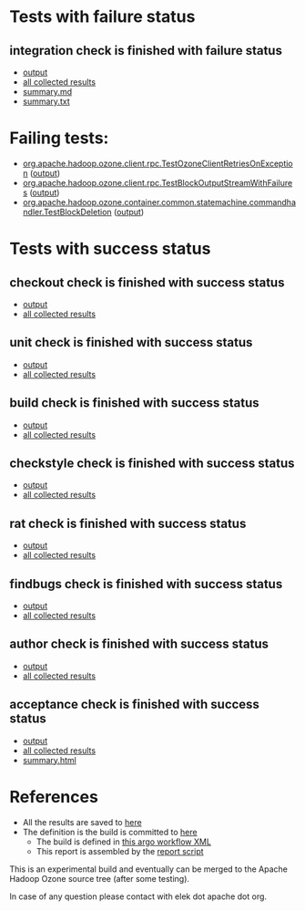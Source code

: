 # Tests with failure status

## integration check is finished with failure status

   * [output](https://raw.githubusercontent.com/elek/ozone-ci/master/pr/pr-hdds-1571-zhvv9/integration/output.log)
   * [all collected results](https://github.com/elek/ozone-ci/tree/master/pr/pr-hdds-1571-zhvv9/integration)
   * [summary.md](https://github.com/elek/ozone-ci/tree/master/pr/pr-hdds-1571-zhvv9/integration/summary.md)
   * [summary.txt](https://github.com/elek/ozone-ci/tree/master/pr/pr-hdds-1571-zhvv9/integration/summary.txt)

# Failing tests: 

 * [org.apache.hadoop.ozone.client.rpc.TestOzoneClientRetriesOnException](hadoop-ozone/integration-test/org.apache.hadoop.ozone.client.rpc.TestOzoneClientRetriesOnException.txt) ([output](hadoop-ozone/integration-test/org.apache.hadoop.ozone.client.rpc.TestOzoneClientRetriesOnException-output.txt/))
 * [org.apache.hadoop.ozone.client.rpc.TestBlockOutputStreamWithFailures](hadoop-ozone/integration-test/org.apache.hadoop.ozone.client.rpc.TestBlockOutputStreamWithFailures.txt) ([output](hadoop-ozone/integration-test/org.apache.hadoop.ozone.client.rpc.TestBlockOutputStreamWithFailures-output.txt/))
 * [org.apache.hadoop.ozone.container.common.statemachine.commandhandler.TestBlockDeletion](hadoop-ozone/integration-test/org.apache.hadoop.ozone.container.common.statemachine.commandhandler.TestBlockDeletion.txt) ([output](hadoop-ozone/integration-test/org.apache.hadoop.ozone.container.common.statemachine.commandhandler.TestBlockDeletion-output.txt/))


# Tests with success status

## checkout check is finished with success status

   * [output](https://raw.githubusercontent.com/elek/ozone-ci/master/pr/pr-hdds-1571-zhvv9/checkout/output.log)
   * [all collected results](https://github.com/elek/ozone-ci/tree/master/pr/pr-hdds-1571-zhvv9/checkout)


## unit check is finished with success status

   * [output](https://raw.githubusercontent.com/elek/ozone-ci/master/pr/pr-hdds-1571-zhvv9/unit/output.log)
   * [all collected results](https://github.com/elek/ozone-ci/tree/master/pr/pr-hdds-1571-zhvv9/unit)


## build check is finished with success status

   * [output](https://raw.githubusercontent.com/elek/ozone-ci/master/pr/pr-hdds-1571-zhvv9/build/output.log)
   * [all collected results](https://github.com/elek/ozone-ci/tree/master/pr/pr-hdds-1571-zhvv9/build)


## checkstyle check is finished with success status

   * [output](https://raw.githubusercontent.com/elek/ozone-ci/master/pr/pr-hdds-1571-zhvv9/checkstyle/output.log)
   * [all collected results](https://github.com/elek/ozone-ci/tree/master/pr/pr-hdds-1571-zhvv9/checkstyle)


## rat check is finished with success status

   * [output](https://raw.githubusercontent.com/elek/ozone-ci/master/pr/pr-hdds-1571-zhvv9/rat/output.log)
   * [all collected results](https://github.com/elek/ozone-ci/tree/master/pr/pr-hdds-1571-zhvv9/rat)


## findbugs check is finished with success status

   * [output](https://raw.githubusercontent.com/elek/ozone-ci/master/pr/pr-hdds-1571-zhvv9/findbugs/output.log)
   * [all collected results](https://github.com/elek/ozone-ci/tree/master/pr/pr-hdds-1571-zhvv9/findbugs)


## author check is finished with success status

   * [output](https://raw.githubusercontent.com/elek/ozone-ci/master/pr/pr-hdds-1571-zhvv9/author/output.log)
   * [all collected results](https://github.com/elek/ozone-ci/tree/master/pr/pr-hdds-1571-zhvv9/author)


## acceptance check is finished with success status

   * [output](https://raw.githubusercontent.com/elek/ozone-ci/master/pr/pr-hdds-1571-zhvv9/acceptance/output.log)
   * [all collected results](https://github.com/elek/ozone-ci/tree/master/pr/pr-hdds-1571-zhvv9/acceptance)
   * [summary.html](https://elek.github.io/ozone-ci/pr/pr-hdds-1571-zhvv9/acceptance/summary.html)




# References

 * All the results are saved to [here](https://github.com/elek/ozone-ci/tree/master/pr/pr-hdds-1571-zhvv9/)
 * The definition is the build is committed to [here](https://github.com/elek/argo-ozone)
    * The build is defined in [this argo workflow XML](https://github.com/elek/argo-ozone/blob/master/ozone-build.yaml)
    * This report is assembled by the [report script](https://github.com/elek/argo-ozone/blob/master/scripts/report.sh)

This is an experimental build and eventually can be merged to the Apache Hadoop Ozone source tree (after some testing).

In case of any question please contact with elek dot apache dot org.
